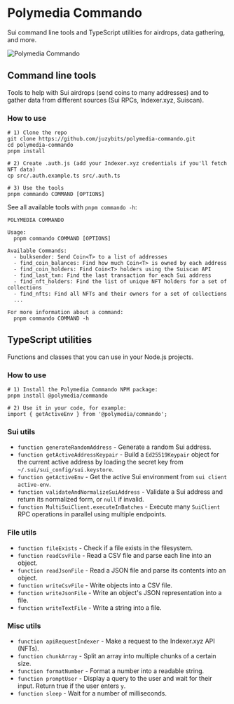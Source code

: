 # Polymedia Commando

Sui command line tools and TypeScript utilities for airdrops, data gathering, and more.

![Polymedia Commando](https://assets.polymedia.app/img/commando/open-graph.webp)

## Command line tools

Tools to help with Sui airdrops (send coins to many addresses) and to gather data from different sources (Sui RPCs, Indexer.xyz, Suiscan).

### How to use
```
# 1) Clone the repo
git clone https://github.com/juzybits/polymedia-commando.git
cd polymedia-commando
pnpm install

# 2) Create .auth.js (add your Indexer.xyz credentials if you'll fetch NFT data)
cp src/.auth.example.ts src/.auth.ts

# 3) Use the tools
pnpm commando COMMAND [OPTIONS]
```

See all available tools with `pnpm commando -h`:

```
POLYMEDIA COMMANDO

Usage:
  pnpm commando COMMAND [OPTIONS]

Available Commands:
  - bulksender: Send Coin<T> to a list of addresses
  - find_coin_balances: Find how much Coin<T> is owned by each address
  - find_coin_holders: Find Coin<T> holders using the Suiscan API
  - find_last_txn: Find the last transaction for each Sui address
  - find_nft_holders: Find the list of unique NFT holders for a set of collections
  - find_nfts: Find all NFTs and their owners for a set of collections
  ...

For more information about a command:
  pnpm commando COMMAND -h
```

## TypeScript utilities

Functions and classes that you can use in your Node.js projects.

### How to use

```
# 1) Install the Polymedia Commando NPM package:
pnpm install @polymedia/commando

# 2) Use it in your code, for example:
import { getActiveEnv } from '@polymedia/commando';
```

### Sui utils
- `function generateRandomAddress` - Generate a random Sui address.
- `function getActiveAddressKeypair` - Build a `Ed25519Keypair` object for the current active address by loading the secret key from `~/.sui/sui_config/sui.keystore`.
- `function getActiveEnv` - Get the active Sui environment from `sui client active-env`.
- `function validateAndNormalizeSuiAddress` - Validate a Sui address and return its normalized form, or `null` if invalid.
- `function MultiSuiClient.executeInBatches` - Execute many `SuiClient` RPC operations in parallel using multiple endpoints.

### File utils
- `function fileExists` - Check if a file exists in the filesystem.
- `function readCsvFile` - Read a CSV file and parse each line into an object.
- `function readJsonFile` - Read a JSON file and parse its contents into an object.
- `function writeCsvFile` - Write objects into a CSV file.
- `function writeJsonFile` - Write an object's JSON representation into a file.
- `function writeTextFile` - Write a string into a file.

### Misc utils
- `function apiRequestIndexer` - Make a request to the Indexer.xyz API (NFTs).
- `function chunkArray` - Split an array into multiple chunks of a certain size.
- `function formatNumber` - Format a number into a readable string.
- `function promptUser` - Display a query to the user and wait for their input. Return true if the user enters `y`.
- `function sleep` - Wait for a number of milliseconds.
